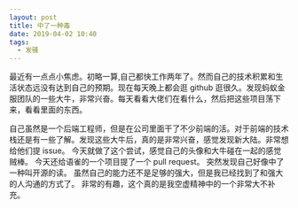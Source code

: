 ```yaml
---
layout: post
title: 中了一种毒
date: 2019-04-02 10:40
tags:
  - 发骚
---
```


最近有一点点小焦虑。初略一算,自己都快工作两年了。然而自己的技术积累和生活状态远没有达到自己的预期。现在每天晚上都会逛 github 逛很久。发现蚂蚁金服团队的一些大牛，非常兴奋。每天看看大佬们在看什么，然后把这些项目荡下来，看看里面的东西。

  <!--more -->

自己虽然是一个后端工程师，但是在公司里面干了不少前端的活。对于前端的技术栈还是有一些了解。发现这些大牛后，真的是非常兴奋，感觉发现新大陆。非常想给他们提 issue。 今天就做了这个尝试，感觉自己的头像和大牛碰在一起的感觉贼棒。 今天还给语雀的一个项目提了一个 pull request。 突然发现自己好像中了一种叫开源的读。 虽然自己的能力还不是足够的强大，但是我已经找到了和强大的人沟通的方式了。 非常的有趣，这个真的是我空虚精神中的一个非常大不补充。
